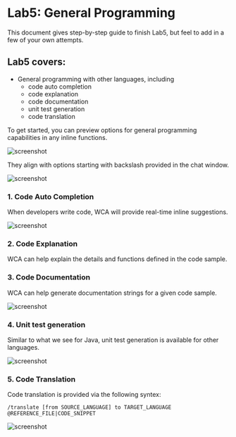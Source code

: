 # Lab5: General Programming

This document gives step-by-step guide to finish Lab5, but feel to add in a few of your own attempts.

## Lab5 covers:

- General programming with other languages, including
    - code auto completion
    - code explanation
    - code documentation
    - unit test generation
    - code translation

To get started, you can preview options for general programming capabilities in any inline functions.

![screenshot](../images/VSC_gp_options_inline.png)

They align with options starting with backslash provided in the chat window.

![screenshot](../images/VSC_gp_options.png)


### 1. Code Auto Completion

When developers write code, WCA will provide real-time inline suggestions.

![screenshot](../images/VSC_gp_auto_completion.png)

### 2. Code Explanation

WCA can help explain the details and functions defined in the code sample.

### 3. Code Documentation

WCA can help generate documentation strings for a given code sample.

![screenshot](../images/VSC_gp_documentation.png)

### 4. Unit test generation

Similar to what we see for Java, unit test generation is available for other languages.

![screenshot](../images/VSC_gp_unit_test.png)

### 5. Code Translation

Code translation is provided via the following syntex:

```
/translate [from SOURCE_LANGUAGE] to TARGET_LANGUAGE @REFERENCE_FILE|CODE_SNIPPET
```

![screenshot](../images/VSC_gp_translation.png)